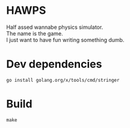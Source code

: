 # HAWPS

Half assed wannabe physics simulator.  
The name is the game.  
I just want to have fun writing something dumb.  

# Dev dependencies

`go install golang.org/x/tools/cmd/stringer`  

# Build

`make`  
